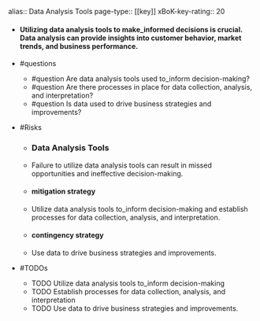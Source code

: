 alias:: Data Analysis Tools
page-type:: [[key]]
xBoK-key-rating:: 20
- #### Utilizing data analysis tools to make_informed decisions is crucial. Data analysis can provide insights into customer behavior, market trends, and business performance.
- #questions
  - #question Are data analysis tools used to_inform decision-making?
  - #question Are there processes in place for data collection, analysis, and interpretation?
  - #question Is data used to drive business strategies and improvements?
- #Risks

  - ### Data Analysis Tools
  - Failure to utilize data analysis tools can result in missed opportunities and ineffective decision-making.
  - #### mitigation strategy
  - Utilize data analysis tools to_inform decision-making and establish processes for data collection, analysis, and interpretation.
  - #### contingency strategy
  - Use data to drive business strategies and improvements.
- #TODOs
  - TODO Utilize data analysis tools to_inform decision-making
  - TODO  Establish processes for data collection, analysis, and interpretation
  - TODO  Use data to drive business strategies and improvements.



